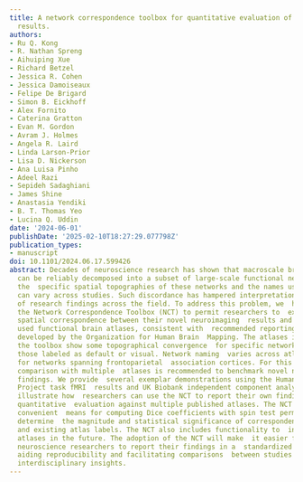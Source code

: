```yaml
---
title: A network correspondence toolbox for quantitative evaluation of novel neuroimaging
  results.
authors:
- Ru Q. Kong
- R. Nathan Spreng
- Aihuiping Xue
- Richard Betzel
- Jessica R. Cohen
- Jessica Damoiseaux
- Felipe De Brigard
- Simon B. Eickhoff
- Alex Fornito
- Caterina Gratton
- Evan M. Gordon
- Avram J. Holmes
- Angela R. Laird
- Linda Larson-Prior
- Lisa D. Nickerson
- Ana Luisa Pinho
- Adeel Razi
- Sepideh Sadaghiani
- James Shine
- Anastasia Yendiki
- B. T. Thomas Yeo
- Lucina Q. Uddin
date: '2024-06-01'
publishDate: '2025-02-10T18:27:29.077798Z'
publication_types:
- manuscript
doi: 10.1101/2024.06.17.599426
abstract: Decades of neuroscience research has shown that macroscale brain dynamics
  can be reliably decomposed into a subset of large-scale functional networks, but
  the  specific spatial topographies of these networks and the names used to describe  them
  can vary across studies. Such discordance has hampered interpretation and  convergence
  of research findings across the field. To address this problem, we  have developed
  the Network Correspondence Toolbox (NCT) to permit researchers to  examine and report
  spatial correspondence between their novel neuroimaging  results and sixteen widely
  used functional brain atlases, consistent with  recommended reporting standards
  developed by the Organization for Human Brain  Mapping. The atlases included in
  the toolbox show some topographical convergence  for specific networks, such as
  those labeled as default or visual. Network naming  varies across atlases, particularly
  for networks spanning frontoparietal  association cortices. For this reason, quantitative
  comparison with multiple  atlases is recommended to benchmark novel neuroimaging
  findings. We provide  several exemplar demonstrations using the Human Connectome
  Project task fMRI  results and UK Biobank independent component analysis maps to
  illustrate how  researchers can use the NCT to report their own findings through
  quantitative  evaluation against multiple published atlases. The NCT provides a
  convenient  means for computing Dice coefficients with spin test permutations to
  determine  the magnitude and statistical significance of correspondence among user-defined  maps
  and existing atlas labels. The NCT also includes functionality to  incorporate additional
  atlases in the future. The adoption of the NCT will make  it easier for network
  neuroscience researchers to report their findings in a  standardized manner, thus
  aiding reproducibility and facilitating comparisons  between studies to produce
  interdisciplinary insights.
---
```

